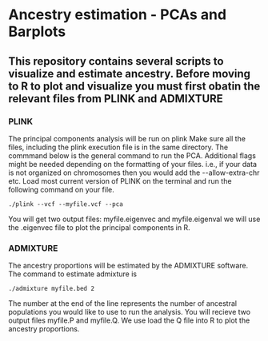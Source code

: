 # Ancestry estimation - PCAs and Barplots

## This repository contains several scripts to visualize and estimate ancestry. Before moving to R to plot and visualize you must first obatin the relevant files from PLINK and ADMIXTURE

### PLINK
The principal components analysis will be run on plink
Make sure all the files, including the plink execution file is in the same directory. 
The commmand below is the general command to run the PCA. Additional flags might be needed depending on the formatting of your files. i.e., if your data is not organized on chromosomes then you would add the --allow-extra-chr etc. 
Load most current version of PLINK on the terminal and run the following command on your file. 
```
./plink --vcf --myfile.vcf --pca
```
You will get two output files: myfile.eigenvec and myfile.eigenval we will use the .eigenvec file to plot the principal components in R.

### ADMIXTURE
The ancestry proportions will be estimated by the ADMIXTURE software. The command to estimate admixture is 
```
./admixture myfile.bed 2
```
The number at the end of the line represents the number of ancestral populations you would like to use to run the analysis. You will recieve two output files myfile.P and myfile.Q. We use load the Q file into R to plot the ancestry proportions. 

